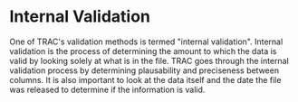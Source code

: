 # Internal Validation
One of TRAC's validation methods is termed "internal validation". Internal validation is the process of determining the amount to which the data is valid by looking solely at what is in the file. TRAC goes through the internal validation process by determining plausability and preciseness between columns. It is also important to look at the data itself and the date the file was released to determine if the information is valid.
